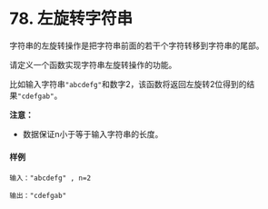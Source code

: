 # 78. 左旋转字符串

字符串的左旋转操作是把字符串前面的若干个字符转移到字符串的尾部。

请定义一个函数实现字符串左旋转操作的功能。

比如输入字符串`"abcdefg"`和数字2，该函数将返回左旋转2位得到的结果`"cdefgab"`。

**注意：**

- 数据保证n小于等于输入字符串的长度。

#### 样例

```
输入："abcdefg" , n=2

输出："cdefgab"
```